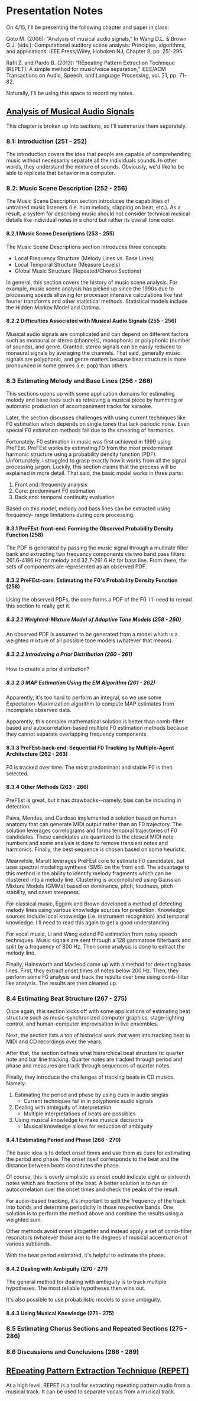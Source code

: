 # Presentation Notes

On 4/15, I'll be presenting the following chapter and paper in class:

Goto M. (2006): “Analysis of musical audio signals,” In Wang D.L. & Brown G.J. (eds.):
Computational auditory scene analysis: Principles, algorithms, and applications. IEEE
Press/Wiley, Hoboken NJ, Chapter 8, pp. 251-295.

Rafii Z. and Pardo B. (2013): “REpeating Pattern Extraction Technique (REPET): A simple
method for music/voice separation,” IEEE/ACM Transactions on Audio, Speech, and
Language Processing, vol. 21, pp. 71-82.

Naturally, I'll be using this space to record my notes.

## [Analysis of Musical Audio Signals][1]

This chapter is broken up into sections, so I'll summarize them separately.

### 8.1: Introduction (251 - 252)

The introduction covers the idea that people are capable of comprehending music
without necessarily separate all the individuals sounds. In other words, they
understand the mixture of sounds. Obviously, we'd like to be able to replicate
that behavior in a computer.

### 8.2: Music Scene Description (252 - 256)

The Music Scene Description section introduces the capabilities of untrained music
listeners (i.e. hum melody, clapping on beat, etc.). As a result, a system for
describing music should not consider technical musical details like individual
notes in a chord but rather its overall tone color.

#### 8.2.1 Music Scene Descriptions (253 - 255)

The Music Scene Descriptions section introduces three concepts: 

- Local Frequency Structure (Melody Lines vs. Base Lines)
- Local Temporal Structure (Measure Levels)
- Global Music Structure (Repeated/Chorus Sections)

In general, this section covers the history of music scene analysis.
For example, music scene analysis has picked up since the 1990s due
to processing speeds allowing for processor intensive calculations like
fast fourier transforms and other statistical methods. Statistical models
include the Hidden Markov Model and Optima.

#### 8.2.2 Difficulties Associated with Musical Audio Signals (255 - 256)

Musical audio signals are complicated and can depend on different factors
such as monaural or stereo (channels), monophonic or polyphonic (number of
sounds), and genre. Granted, stereo signals can be easily reduced to
monaural signals by averaging the channels. That said, generally music signals
are polyphonic, and genre matters because beat structure is more
pronounced in some genres (i.e. pop) than others.

### 8.3 Estimating Melody and Base Lines (256 - 266)

This sections opens up with some application domains for estimating melody
and base lines such as retreiving a musical piece by humming or automatic
production of accompaniment tracks for karaoke.

Later, the section discusses challenges with using current techniques like
F0 estimation which depends on single tones that lack periodic noise. Even
special F0 estimation methods fail due to the smearing of harmonics.

Fortunately, F0 estimation in music was first achieved in 1999 using PreFEst.
PreFEst works by estimating F0 from the most predominant harmonic structure
using a probability density function (PDF). Unfortunately, I struggled to
grasp exactly how it works from all the signal processing jargon. Luckily,
this section claims that the process will be explained in more detail. That
said, the basic model works in three parts:

1. Front end: frequency analysis
2. Core: predominant F0 estimation
3. Back end: temporal continuity evaluation

Based on this model, melody and bass lines can be extracted using frequency-
range limitations during core processing.

#### 8.3.1 PreFEst-front-end: Forming the Observed Probability Density Function (258)

The PDF is generated by passing the music signal through a multirate filter
bank and extracting two frequency components via two band pass filters: 
261.6-4186 Hz for melody and 32.7-261.6 Hz for bass line. From there,
the sets of components are represented as an observed PDF. 

#### 8.3.2 PreFEst-core: Estimating the F0's Probability Density Function (258)

Using the observed PDFs, the core forms a PDF of the F0. I'll need to reread this
section to really get it.

##### 8.3.2.1 Weighted-Mixture Model of Adaptive Tone Models (258 - 260)

An observed PDF is assumed to be generated from a model which is a weighted
mixture of all possible tone models (whatever that means). 

##### 8.3.2.2 Introducing a Prior Distribution (260 - 261)

How to create a prior distribution?

##### 8.3.2.3 MAP Estimation Using the EM Algorithm (261 - 262)

Apparently, it's too hard to perform an integral, so we use
some Expectation-Maximization algorithm to compute MAP
estimates from incomplete observed data. 

Apparently, this complex mathematical solution is better than
comb-filter based and autocorrelation-based multiple F0
estimation methods because they cannot separate overlapping
frequency components. 

#### 8.3.3 PreFEst-back-end: Sequential F0 Tracking by Multiple-Agent Architecture (262 - 263)

F0 is tracked over time. The most predominant and stable F0 is then selected. 

#### 8.3.4 Other Methods (263 - 266)

PreFEst is great, but it has drawbacks--namely, bias can be including in detection.

Paiva, Mendes, and Cardoso implemented a solution based on human anatomy that can
generate MIDI output rather than an F0 trajectory. The solution leverages correlograms
and forms temporal trajectories of F0 candidates. These candidates are quantized to
the closest MIDI note numbers and some analysis is done to remove transient notes
and harmonics. Finally, the best sequence is chosen based on some heuristic. 

Meanwhile, Marolt leverages PreFEst core to estimate F0 candidates, but uses
spectral modeling synthese (SMS) on the front end. The advantage to this method
is the ability to identify melody fragments which can be clustered into a 
melody line. Clustering is accomplished using Gaussian Mixture Models (GMMs)
based on dominance, pitch, loudness, pitch stability, and onset steepness. 

For classical music, Eggink and Brown developed a method of detecting
melody lines using various knowledge sources for prediction. Knowledge
sources include local knowledge (i.e. instrument recognition) and temporal 
knowledge. I'll need to read this again to get a good understanding.

For vocal music, Li and Wang extend F0 estimation from noisy speech techniques.
Music signals are sent through a 128 gammatone filterbank and split by a
frequency of 800 Hz. Then some analysis is done to extract the melody line.

Finally, Hainsworth and Macleod came up with a method for detecting base lines.
First, they extract onset times of notes below 200 Hz. Then, they perform some 
F0 analysis and track the results over time using comb-filter like analysis.
The results are then cleaned up.

### 8.4 Estimating Beat Structure (267 - 275)

Once again, this section kicks off with some applications of estimating beat
structure such as music-synchronized computer graphics, stage-lighting control, 
and human-computer improvisation in live ensembles.

Next, the section lists a ton of historical work that went into tracking beat
in MIDI and CD recordings over the years. 

After that, the section defines what hierarchical beat structure is: quarter note
and bar line tracking. Quarter notes are tracked through period and phase
and measures are track through sequences of quarter notes.

Finally, they introduce the challenges of tracking beats in CD musics. Namely:

1. Estimating the period and phase by using cues in audio singlas
    - Current techniques fail in in polyphonic audio signals
2. Dealing with ambiguity of interpretation
    - Multiple interpretations of beats are possibles
3. Using musical knowledge to make musical decisions
    - Musical knowledge allows for reduction of ambiguity

#### 8.4.1 Estimating Period and Phase (268 - 270)

The basic idea is to detect onset times and use them as cues for estimating
the period and phase. The onset itself corresponds to the beat and the distance
between beats constitutes the phase.

Of course, this is overly simplistic as onset could indicate eight or sixteenth
notes which are fractions of the beat. A better solution is to run an autocorrelation
over the onset times and check the peaks of the result.

For audio-based tracking, it's important to split the frequency of the track into
bands and determine periodicity in those respective bands. One solution is to 
perform the method above and combine the results using a weighted sum. 

Other methods avoid onset altogether and instead apply a set of comb-filter
resonators (whatever those are) to the degrees of musical accentuation
of various subbands. 

With the beat period estimated, it's helpful to estimate the phase. 

#### 8.4.2 Dealing with Ambiguity (270 - 271)

The general method for dealing with ambiguity is to track multiple hypotheses.
The most reliable hypotheses then wins out.

It's also possible to use probabilistic models to solve ambiguity.

#### 8.4.3 Using Musical Knowledge (271 - 275)

### 8.5 Estimating Chorus Sections and Repeated Sections (275 - 286)

### 8.6 Discussions and Conclusions (286 - 289)

## [REpeating Pattern Extraction Technique (REPET)][2]

At a high level, REPET is a tool for extracting repeating pattern audio from
a musical track. It can be used to separate vocals from a musical track.

[1]: #
[2]: http://music.cs.northwestern.edu/publications/Rafii-Pardo%20-%20REpeating%20Pattern%20Extraction%20Technique%20(REPET)%20A%20Simple%20Method%20for%20Music-Voice%20Separation%20-%20TALSP%202013.pdf

